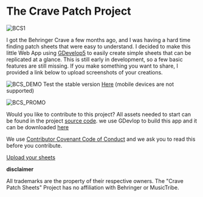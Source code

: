# The Crave Patch Project
![BCS1](https://github.com/user-attachments/assets/84c42c23-a036-4a91-9192-98d8e27103fa)

I got the Behringer Crave a few months ago, and I was having a hard time finding patch sheets that were easy to understand. I decided to make this little Web App using [GDevelop5](https://github.com/4ian/GDevelop) to easily create simple sheets that can be replicated at a glance. This is still early in development, so a few basic features are still missing. If you make something you want to share, I provided a link below to upload screenshots of your creations. 

![BCS_DEMO](https://github.com/user-attachments/assets/0144d8d2-9043-4c6f-9425-7ff681362aa5)
Test the stable version [Here](https://cravepatcher.edgingtondesmet.com) (mobile devices are not supported)

![BCS_PROMO](https://github.com/user-attachments/assets/47ce02f8-b92a-4ee8-a10e-3f3ca5e6c144)

Would you like to contribute to this project? All assets needed to start can be found in the project [source code](https://github.com/Connor-ed/The-Crave-Patch-Project.git). we use GDevlop to build this app and it can be downloaded [here](https://gdevelop.io) 

We use [Contributor Covenant Code of Conduct](https://github.com/Connor-ed/The-Crave-Patch-Project/blob/main/CODE_OF_CONDUCT.md) and we ask you to read this before you contribute.



[Upload your sheets](https://connor.edgingtondesmet.com/patch-upload)

**disclaimer**

All trademarks are the property of their respective owners. The "Crave Patch Sheets" Project has no affiliation with Behringer or MusicTribe.
